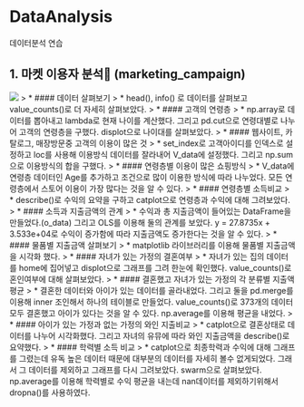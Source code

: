 # DataAnalysis
데이터분석 연습

## 1. 마켓 이용자 분석🏪 (marketing_campaign)
<img src="https://img.shields.io/badge/Python-3776AB?style=for-the-badge&logo=Python&logoColor=white">
> * #### 데이터 살펴보기
>   * head(), info() 로 데이터를 살펴보고 value_counts()로 더 자세히 살펴보았다.
> * #### 고객의 연령층
>   * np.array로 데이터를 뽑아내고 lambda로 현재 나이를 계산했다. 그리고 pd.cut으로 연령대별로 나누어 고객의 연령층을 구했다. displot으로 나이대를 살펴보았다.
> * #### 웹사이트, 카탈로그, 매장방문중 고객의 이용이 많은 것
>   * set_index로 고객아이디를 인덱스로 설정하고 loc를 사용해 이용방식 데이터를 잘라내어 V_data에 설정했다. 그리고 np.sum으로 이용방식의 합을 구했다.
> * #### 연령층별 이용이 많은 쇼핑방식
>   * V_data에 연령층 데이터인 Age를 추가하고 조건으로 많이 이용한 방식에 따라 나누었다. 모든 연령층에서 스토어 이용이 가장 많다는 것을 알 수 있다.
> * #### 연령층별 소득비교
>   * describe()로 수익의 요약을 구하고 catplot으로 연령층과 수익에 대해 그려보았다.
> * #### 소득과 지출금액의 관계
>   * 수익과 총 지출금액이 들어있는 DataFrame을 만들었다.(o_data) 그리고 OLS를 이용해 둘의 관계를 보았다. y = 27.8735x + 3.533e+04로 수익이 증가함에 따라 지출금액도 증가한다는 것을 알 수 있다.
> * #### 물품별 지출금액 살펴보기
>   * matplotlib 라이브러리를 이용해 물품별 지출금액을 시각화 했다.
> * #### 자녀가 있는 가정의 결혼여부
>   * 자녀가 있는 집의 데이터를 home에 집어넣고 displot으로 그래프를 그려 한눈에 확인했다. value_counts()로 혼인여부에 대해 살펴보았다.
> * #### 결혼했고 자녀가 있는 가정의 각 분류별 지출액 평균
>   * 결혼한 데이터와 아이가 있는 데이터를 골라내었다. 그리고 둘을 pd.merge를 이용해 inner 조인해서 하나의 테이블로 만들었다. value_counts()로 373개의 데이터 모두 결혼했고 아이가 있다는 것을 알 수 있다. np.average를 이용해 평균을 내었다.
> * #### 아이가 있는 가정과 없는 가정의 와인 지출비교
>   * catplot으로 결혼상태로 데이터를 나누어 시각화했다. 그리고 자녀의 유뮤에 따라 와인 지출금액을 describe()로 요약했다.
> * #### 학력별 소득 비교
>   * catplot으로 최종학력과 수익에 대해 그래프를 그렸는데 유독 높은 데이터 때문에 대부분의 데이터를 자세히 볼수 없게되었다. 그래서 그 데이터를 제외하고 그래프를 다시 그려보았다. swarm으로 살펴보았다. np.average를 이용해 학력별로 수익 평균을 내는데 nan데이터를 제외하기위해서 dropna()를 사용하였다.
